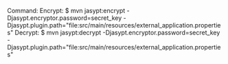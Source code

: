 Command:
Encrypt:
$ mvn jasypt:encrypt -Djasypt.encryptor.password=secret_key -Djasypt.plugin.path="file:src/main/resources/external_application.properties"
Decrypt:
$ mvn jasypt:decrypt -Djasypt.encryptor.password=secret_key -Djasypt.plugin.path="file:src/main/resources/external_application.properties"